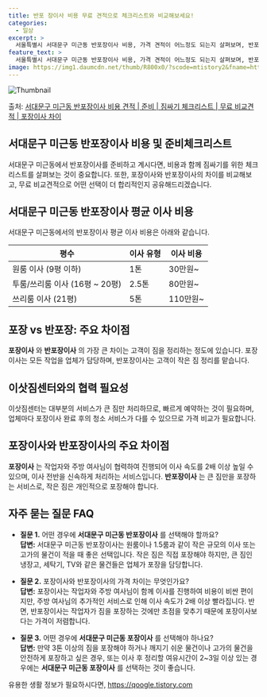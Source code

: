 ```yaml
---
title: 반포 장이사 비용 무료 견적으로 체크리스트와 비교해보세요!
categories:
  - 일상
excerpt: >
  서울특별시 서대문구 미근동 반포장이사 비용, 가격 견적이 어느정도 되는지 살펴보며, 반포장이사를 준비함에 있어 짐싸기 준비 체크리스트가 무엇인지 보겠습니다. 마지막으로 포장이사와 차이점을 통해 무료 비교견적으로 어떤 것이 더 합리적인 선택인지 공유 드립니다.서대문구 미근동 포장이사 견적 샘플 보기 👈 클릭서대문구 미근동 포장이사 가격 살펴보기 👈 클릭서대문구 미근동 반포장이사 평균 이사 비용평수서대문구 미근동 평균 이사 비용원룸 이사9평 이하 (1톤)30만원~투룸/쓰리룸 이사16평 ~ 20평 (2.5톤)80만원~쓰리룸 이사21평 (5톤) ~110만원~우리집 무료 이사견적 받기 👈 클릭포장 vs 반포장: 주요 차이점이사 비용과 작업 범위에 따라 포장과 반포장 이사의 가장 큰 차이는 고객이 짐을 정리하..
feature_text: >
  서울특별시 서대문구 미근동 반포장이사 비용, 가격 견적이 어느정도 되는지 살펴보며, 반포장이사를 준비함에 있어 짐싸기 준비 체크리스트가 무엇인지 보겠습니다. 마지막으로 포장이사와 차이점을 통해 무료 비교견적으로 어떤 것이 더 합리적인 선택인지 공유 드립니다.서대문구 미근동 포장이사 견적 샘플 보기 👈 클릭서대문구 미근동 포장이사 가격 살펴보기 👈 클릭서대문구 미근동 반포장이사 평균 이사 비용평수서대문구 미근동 평균 이사 비용원룸 이사9평 이하 (1톤)30만원~투룸/쓰리룸 이사16평 ~ 20평 (2.5톤)80만원~쓰리룸 이사21평 (5톤) ~110만원~우리집 무료 이사견적 받기 👈 클릭포장 vs 반포장: 주요 차이점이사 비용과 작업 범위에 따라 포장과 반포장 이사의 가장 큰 차이는 고객이 짐을 정리하..
image: https://img1.daumcdn.net/thumb/R800x0/?scode=mtistory2&fname=https%3A%2F%2Fblog.kakaocdn.net%2Fdn%2FbvTTzf%2FbtsHbmoj2Vt%2FBouWBnt5DH6SKq83VjhPKK%2Fimg.webp
---
```


![Thumbnail](https://img1.daumcdn.net/thumb/R800x0/?scode=mtistory2&fname=https%3A%2F%2Fblog.kakaocdn.net%2Fdn%2FbvTTzf%2FbtsHbmoj2Vt%2FBouWBnt5DH6SKq83VjhPKK%2Fimg.webp)

<p>출처: <a href="https://qoogle.tistory.com/9910" rel="dofollow">서대문구 미근동 반포장이사 비용 견적 | 준비 | 짐싸기 체크리스트 | 무료 비교견적 | 포장이사 차이</a> </p>

## 서대문구 미근동 반포장이사 비용 및 준비체크리스트

서대문구 미근동에서 반포장이사를 준비하고 계시다면, 비용과 함께 짐싸기를 위한 체크리스트를 살펴보는 것이 중요합니다. 또한, 포장이사와
반포장이사의 차이를 비교해보고, 무료 비교견적으로 어떤 선택이 더 합리적인지 공유해드리겠습니다.

## 서대문구 미근동 반포장이사 평균 이사 비용

서대문구 미근동에서의 반포장이사 평균 이사 비용은 아래와 같습니다.

평수 | 이사 유형 | 이사 비용  
---|---|---  
원룸 이사 (9평 이하) | 1톤 | 30만원~  
투룸/쓰리룸 이사 (16평 ~ 20평) | 2.5톤 | 80만원~  
쓰리룸 이사 (21평) | 5톤 | 110만원~  
  
## **포장 vs 반포장: 주요 차이점**

**포장이사** 와 **반포장이사** 의 가장 큰 차이는 고객이 짐을 정리하는 정도에 있습니다. 포장이사는 모든 작업을 업체가 담당하며,
반포장이사는 고객이 작은 짐 정리를 맡습니다.

## 이삿짐센터와의 협력 필요성

이삿짐센터는 대부분의 서비스가 큰 짐만 처리하므로, 빠르게 예약하는 것이 필요하며, 업체마다 포장이사 완료 후의 청소 서비스가 다를 수
있으므로 가격 비교가 필요합니다.

## **포장이사와 반포장이사의 주요 차이점**

**포장이사** 는 작업자와 주방 여사님이 협력하여 진행되어 이사 속도를 2배 이상 높일 수 있으며, 이사 전반을 신속하게 처리하는
서비스입니다. **반포장이사** 는 큰 짐만을 포장하는 서비스로, 작은 짐은 개인적으로 포장해야 합니다.

## **자주 묻는 질문 FAQ**

  * **질문 1.** 어떤 경우에 **서대문구 미근동 반포장이사** 를 선택해야 할까요?  
**답변:** 서대문구 미근동 반포장이사는 원룸이나 1.5룸과 같이 작은 규모의 이사 또는 고가의 물건이 적을 때 좋은 선택입니다. 작은
짐은 직접 포장해야 하지만, 큰 짐인 냉장고, 세탁기, TV와 같은 물건들은 업체가 포장을 담당합니다.

  * **질문 2.** 포장이사와 반포장이사의 가격 차이는 무엇인가요?  
**답변:** 포장이사는 작업자와 주방 여사님이 함께 이사를 진행하여 비용이 비싼 편이지만, 주방 여사님의 추가적인 서비스로 인해 이사
속도가 2배 이상 빨라집니다. 반면, 반포장이사는 작업자가 짐을 포장하는 것에만 초점을 맞추기 때문에 포장이사보다는 가격이 저렴합니다.

  * **질문 3.** 어떤 경우에 **서대문구 미근동 포장이사** 를 선택해야 하나요?  
**답변:** 만약 3톤 이상의 짐을 포장해야 하거나 깨지기 쉬운 물건이나 고가의 물건을 안전하게 포장하고 싶은 경우, 또는 이사 후 정리할
여유시간이 2~3일 이상 있는 경우에는 **서대문구 미근동 포장이사** 를 선택하는 것이 좋습니다.

 

유용한 생활 정보가 필요하시다면, <a href="https://qoogle.tistory.com" rel="dofollow">https://qoogle.tistory.com</a>


